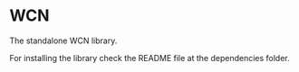 # WCN
The standalone WCN library.

For installing the library check the README file at the dependencies folder.
